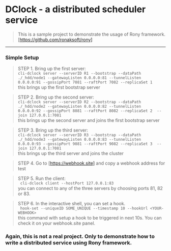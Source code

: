 # DClock - a distributed scheduler service
> This is a sample project to demonstrate the usage of Rony framework. [https://github.com/ronaksoft/rony]

---
### Simple Setup
> STEP 1. Bring up the first server: <br />
`cli-dclock server --serverID R1 --bootstrap --dataPath ./_hdd/node1 --gatewayListen 0.0.0.0:81 --tunnelListen 0.0.0.0:91 --gossipPort 7081 --raftPort 7082 --replicaSet 1` <br />
this brings up the first bootstrap server   

> STEP 2. Bring up the second server: <br />
`cli-dclock server --serverID R2 --bootstrap --dataPath ./_hdd/node2 --gatewayListen 0.0.0.0:82 --tunnelListen 0.0.0.0:92 --gossipPort 8081 --raftPort 8082 --replicaSet 2 
> --join 127.0.0.1:7081` <br/>
this brings up the second server and joins the first bootstrap server

> STEP 3. Bring up the third server: <br />
`cli-dclock server --serverID R3 --bootstrap --dataPath ./_hdd/node3 --gatewayListen 0.0.0.0:83 --tunnelListen 0.0.0.0:93 --gossipPort 9081 --raftPort 9082 --replicaSet 3 
 --join 127.0.0.1:7081` <br />
this brings up the third server and joins the cluster

> STEP 4. Go to [https://webhook.site] and copy a webhook address for test <br/>

> STEP 5. Run the client: <br />
` cli-dclock client --hostPort 127.0.0.1:83` <br/>
you can connect to any of the three servers by choosing ports 81, 82 or 83. 

> STEP 6. In the interactive shell, you can set a hook. <br />
` hook-set --uniqueID SOME_UNIQUE --timestamp 10 --hookUrl <YOUR-WEBHOOK>` <br />
this command with setup a hook to be triggered in next 10s. You can check it on your webhook.site panel.

### Again, this is not a real project. Only to demonstrate how to write a distributed service using Rony framework.


